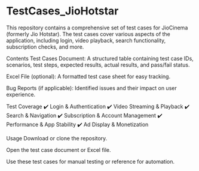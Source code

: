 # TestCases_JioHotstar
This repository contains a comprehensive set of test cases for JioCinema (formerly Jio Hotstar). The test cases cover various aspects of the application, including login, video playback, search functionality, subscription checks, and more.

Contents
Test Cases Document: A structured table containing test case IDs, scenarios, test steps, expected results, actual results, and pass/fail status.

Excel File (optional): A formatted test case sheet for easy tracking.

Bug Reports (if applicable): Identified issues and their impact on user experience.

Test Coverage
✔️ Login & Authentication
✔️ Video Streaming & Playback
✔️ Search & Navigation
✔️ Subscription & Account Management
✔️ Performance & App Stability
✔️ Ad Display & Monetization

Usage
Download or clone the repository.

Open the test case document or Excel file.

Use these test cases for manual testing or reference for automation.

